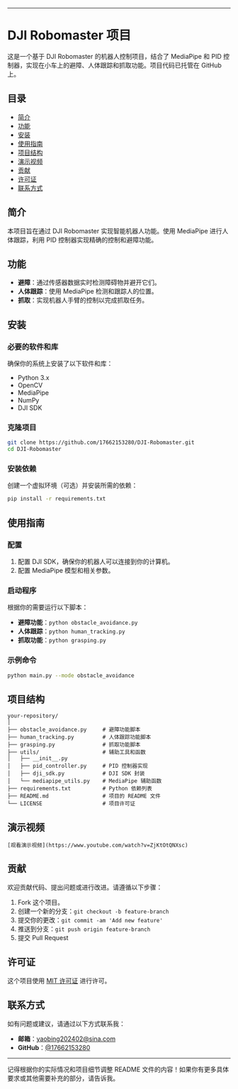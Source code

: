 

---

# DJI Robomaster 项目

这是一个基于 DJI Robomaster 的机器人控制项目，结合了 MediaPipe 和 PID 控制器，实现在小车上的避障、人体跟踪和抓取功能。项目代码已托管在 GitHub 上。

## 目录

- [简介](#简介)
- [功能](#功能)
- [安装](#安装)
- [使用指南](#使用指南)
- [项目结构](#项目结构)
- [演示视频](#演示视频)
- [贡献](#贡献)
- [许可证](#许可证)
- [联系方式](#联系方式)

## 简介

本项目旨在通过 DJI Robomaster 实现智能机器人功能。使用 MediaPipe 进行人体跟踪，利用 PID 控制器实现精确的控制和避障功能。

## 功能

- **避障**：通过传感器数据实时检测障碍物并避开它们。
- **人体跟踪**：使用 MediaPipe 检测和跟踪人的位置。
- **抓取**：实现机器人手臂的控制以完成抓取任务。

## 安装

### 必要的软件和库

确保你的系统上安装了以下软件和库：

- Python 3.x
- OpenCV
- MediaPipe
- NumPy
- DJI SDK

### 克隆项目

```bash
git clone https://github.com/17662153280/DJI-Robomaster.git
cd DJI-Robomaster
```

### 安装依赖

创建一个虚拟环境（可选）并安装所需的依赖：

```bash
pip install -r requirements.txt
```

## 使用指南

### 配置

1. 配置 DJI SDK，确保你的机器人可以连接到你的计算机。
2. 配置 MediaPipe 模型和相关参数。

### 启动程序

根据你的需要运行以下脚本：

- **避障功能**：`python obstacle_avoidance.py`
- **人体跟踪**：`python human_tracking.py`
- **抓取功能**：`python grasping.py`

### 示例命令

```bash
python main.py --mode obstacle_avoidance
```

## 项目结构

```
your-repository/
│
├── obstacle_avoidance.py     # 避障功能脚本
├── human_tracking.py         # 人体跟踪功能脚本
├── grasping.py               # 抓取功能脚本
├── utils/                    # 辅助工具和函数
│   ├── __init__.py
│   ├── pid_controller.py     # PID 控制器实现
│   ├── dji_sdk.py            # DJI SDK 封装
│   └── mediapipe_utils.py    # MediaPipe 辅助函数
├── requirements.txt          # Python 依赖列表
├── README.md                 # 项目的 README 文件
└── LICENSE                   # 项目许可证
```

## 演示视频
```
[观看演示视频](https://www.youtube.com/watch?v=ZjKtOtQNXsc)

```


## 贡献

欢迎贡献代码、提出问题或进行改进。请遵循以下步骤：

1. Fork 这个项目。
2. 创建一个新的分支：`git checkout -b feature-branch`
3. 提交你的更改：`git commit -am 'Add new feature'`
4. 推送到分支：`git push origin feature-branch`
5. 提交 Pull Request

## 许可证

这个项目使用 [MIT 许可证](LICENSE) 进行许可。

## 联系方式

如有问题或建议，请通过以下方式联系我：

- **邮箱**：yaobing202402@sina.com
- **GitHub**：[@17662153280](https://github.com/17662153280)

---

记得根据你的实际情况和项目细节调整 README 文件的内容！如果你有更多具体要求或其他需要补充的部分，请告诉我。
